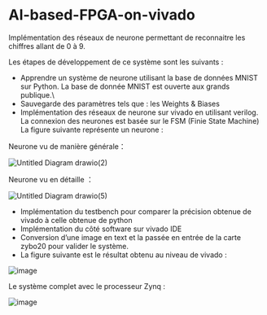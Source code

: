 # AI-based-FPGA-on-vivado

Implémentation des réseaux de neurone permettant de reconnaitre les chiffres allant de 0 à 9.

Les étapes de développement de ce système sont les suivants :

-	Apprendre un système de neurone utilisant la base de données MNIST sur Python.
La base de donnée MNIST est ouverte aux grands publique.\
-	Sauvegarde des paramètres tels que : les Weights & Biases
-	Implémentation des réseaux de neurone sur vivado en utilisant verilog.
La connexion des neurones est basée sur le FSM (Finie State Machine)
La figure suivante représente un neurone : 

Neurone vu de manière générale：

![Untitled Diagram drawio(2)](https://user-images.githubusercontent.com/22806623/191124260-796cc4e6-5215-4d31-8854-17c491b29e44.png)

Neurone vu en détaille ：

![Untitled Diagram drawio(5)](https://user-images.githubusercontent.com/22806623/191124444-0c85a9b4-1000-4b92-b541-ab68d740a67e.png)


-	Implémentation du testbench pour comparer la précision obtenue de vivado à celle obtenue de python
-	Implémentation du côté software sur vivado IDE
-	Conversion d’une image en text et la passée en entrée de la carte zybo20 pour valider le système.
-	La figure suivante est le résultat obtenu au niveau de vivado :


![image](https://user-images.githubusercontent.com/22806623/191125334-0e22c08b-0c4d-4548-96b9-1af172ab7343.png)


Le système complet avec le processeur Zynq :

![image](https://user-images.githubusercontent.com/22806623/191125514-8ae686dc-4445-481f-bb2e-45aa7a5c88f5.png)
